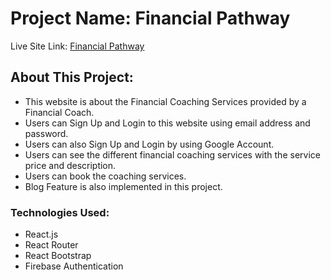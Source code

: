 # Project Name: Financial Pathway

Live Site Link: [Financial Pathway](https://financial-pathway.web.app/)

## About This Project:

* This website is about the Financial Coaching Services provided by a Financial Coach.
* Users can Sign Up and Login to this website using email address and password.
* Users can also Sign Up and Login by using Google Account.
* Users can see the different financial coaching services with the service price and description.
* Users can book the coaching services.
* Blog Feature is also implemented in this project.

### Technologies Used:
* React.js
* React Router
* React Bootstrap
* Firebase Authentication


